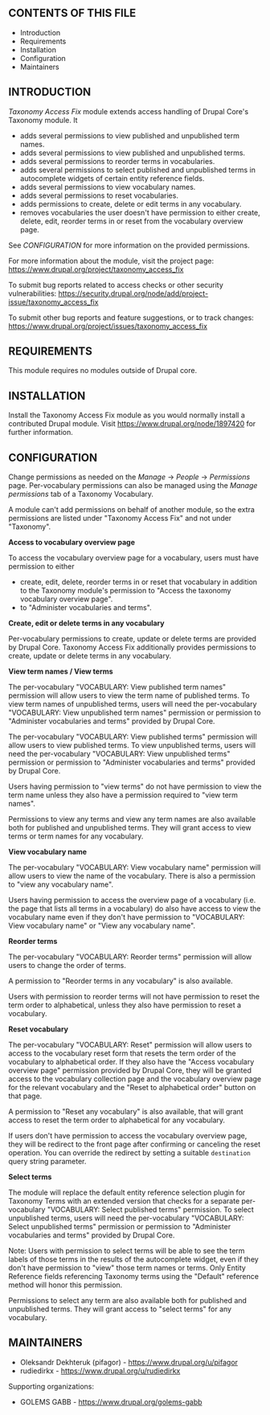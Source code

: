<!--- cspell:ignore Dekhteruk GABB Oleksandr pifagor rudiedirkx -->
CONTENTS OF THIS FILE
---------------------

 * Introduction
 * Requirements
 * Installation
 * Configuration
 * Maintainers


INTRODUCTION
------------

*Taxonomy Access Fix* module extends access handling of Drupal Core's Taxonomy module. It

* adds several permissions to view published and unpublished term names.
* adds several permissions to view published and unpublished terms.
* adds several permissions to reorder terms in vocabularies.
* adds several permissions to select published and unpublished terms in autocomplete widgets of certain entity reference fields.
* adds several permissions to view vocabulary names.
* adds several permissions to reset vocabularies.
* adds permissions to create, delete or edit terms in any vocabulary.
* removes vocabularies the user doesn't have permission to either create, delete, edit, reorder terms in or reset from the vocabulary overview page.

See *CONFIGURATION* for more information on the provided permissions.

For more information about the module, visit the project page:
https://www.drupal.org/project/taxonomy_access_fix

To submit bug reports related to access checks or other security vulnerabilities:
https://security.drupal.org/node/add/project-issue/taxonomy_access_fix

To submit other bug reports and feature suggestions, or to track changes:
https://www.drupal.org/project/issues/taxonomy_access_fix


REQUIREMENTS
------------

This module requires no modules outside of Drupal core.


INSTALLATION
------------

Install the Taxonomy Access Fix module as you would normally install a contributed Drupal module. Visit https://www.drupal.org/node/1897420 for further information.


CONFIGURATION
-------------
Change permissions as needed on the *Manage* -> *People* -> *Permissions* page. Per-vocabulary permissions can also be managed using the *Manage permissions* tab of a Taxonomy Vocabulary.

A module can't add permissions on behalf of another module, so the extra permissions are listed under "Taxonomy Access Fix" and not under "Taxonomy".


**Access to vocabulary overview page**

To access the vocabulary overview page for a vocabulary, users must have permission to either

* create, edit, delete, reorder terms in or reset that vocabulary in addition to the Taxonomy module's permission to "Access the taxonomy vocabulary overview page".
* to "Administer vocabularies and terms".


**Create, edit or delete terms in any vocabulary**

Per-vocabulary permissions to create, update or delete terms are provided by Drupal Core. Taxonomy Access Fix additionally provides permissions to create, update or delete terms in any vocabulary.


**View term names / View terms**

The per-vocabulary "VOCABULARY: View published term names" permission will allow users to view the term name of published terms. To view term names of unpublished terms, users will need the per-vocabulary "VOCABULARY: View unpublished term names" permission or permission to "Administer vocabularies and terms" provided by Drupal Core.

The per-vocabulary "VOCABULARY: View published terms" permission will allow users to view published terms. To view unpublished terms, users will need the per-vocabulary "VOCABULARY: View unpublished terms" permission or permission to "Administer vocabularies and terms" provided by Drupal Core.

Users having permission to "view terms" do not have permission to view the term name unless they also have a permission required to "view term names".

Permissions to view any terms and view any term names are also available both for published and unpublished terms. They will grant access to view terms or term names for any vocabulary.


**View vocabulary name**

The per-vocabulary "VOCABULARY: View vocabulary name" permission will allow users to view the name of the vocabulary. There is also a permission to "view any vocabulary name".

Users having permission to access the overview page of a vocabulary (i.e. the page that lists all terms in a vocabulary) do also have access to view the vocabulary name even if they don't have permission to "VOCABULARY: View vocabulary name" or "View any vocabulary name".


**Reorder terms**

The per-vocabulary "VOCABULARY: Reorder terms" permission will allow users to change the order of terms.

A permission to "Reorder terms in any vocabulary" is also available.

Users with permission to reorder terms will not have permission to reset the term order to alphabetical, unless they also have permission to reset a vocabulary.


**Reset vocabulary**

The per-vocabulary "VOCABULARY: Reset" permission will allow users to access to the vocabulary reset form that resets the term order of the vocabulary to alphabetical order. If they also have the "Access vocabulary overview page" permission provided by Drupal Core, they will be granted access to the vocabulary collection page and the vocabulary overview page for the relevant vocabulary and the "Reset to alphabetical order" button on that page.

A permission to "Reset any vocabulary" is also available, that will grant access to reset the term order to alphabetical for any vocabulary.

If users don't have permission to access the vocabulary overview page, they will be redirect to the front page after confirming or canceling the reset operation. You can override the redirect by setting a suitable `destination` query string parameter.


**Select terms**

The module will replace the default entity reference selection plugin for Taxonomy Terms with an extended version that checks for a separate per-vocabulary "VOCABULARY: Select published terms" permission. To select unpublished terms, users will need the per-vocabulary "VOCABULARY: Select unpublished terms" permission or permission to "Administer vocabularies and terms" provided by Drupal Core.

Note: Users with permission to select terms will be able to see the term labels of those terms in the results of the autocomplete widget, even if they don't have permission to "view" those term names or terms. Only Entity Reference fields referencing Taxonomy terms using the "Default" reference method will honor this permission.

Permissions to select any term are also available both for published and unpublished terms. They will grant access to "select terms" for any vocabulary.


MAINTAINERS
-----------

* Oleksandr Dekhteruk (pifagor) - https://www.drupal.org/u/pifagor
* rudiedirkx - https://www.drupal.org/u/rudiedirkx

Supporting organizations:

* GOLEMS GABB - https://www.drupal.org/golems-gabb

